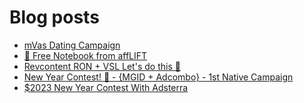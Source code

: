 # Blog posts
<!-- BLOG-POST-LIST:START -->
- [mVas Dating Campaign](https://afflift.com/f/threads/mvas-dating-campaign.10199/)
- [📝 Free Notebook from affLIFT](https://afflift.com/f/threads/%F0%9F%93%9D-free-notebook-from-afflift.10054/)
- [Revcontent RON + VSL Let&#39;s do this 🚀](https://afflift.com/f/threads/revcontent-ron-vsl-lets-do-this-%F0%9F%9A%80.9662/)
- [New Year Contest! 🎊 - {MGID + Adcombo} - 1st Native Campaign](https://afflift.com/f/threads/new-year-contest-%F0%9F%8E%8A-mgid-adcombo-1st-native-campaign.10195/)
- [$2023 New Year Contest With Adsterra](https://afflift.com/f/threads/2023-new-year-contest-with-adsterra.10196/)
<!-- BLOG-POST-LIST:END -->
